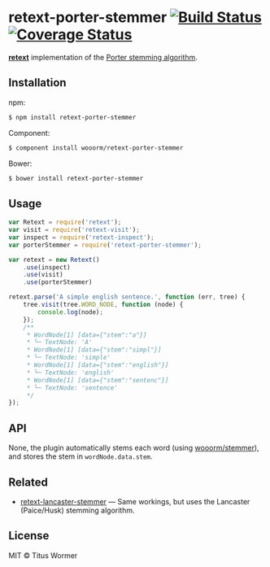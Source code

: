 # retext-porter-stemmer [![Build Status](https://img.shields.io/travis/wooorm/retext-porter-stemmer.svg?style=flat)](https://travis-ci.org/wooorm/retext-porter-stemmer) [![Coverage Status](https://img.shields.io/coveralls/wooorm/retext-porter-stemmer.svg?style=flat)](https://coveralls.io/r/wooorm/retext-porter-stemmer?branch=master)

**[retext](https://github.com/wooorm/retext "Retext")** implementation of the [Porter stemming algorithm](http://tartarus.org/martin/PorterStemmer/).

## Installation

npm:
```sh
$ npm install retext-porter-stemmer
```

Component:
```sh
$ component install wooorm/retext-porter-stemmer
```

Bower:
```sh
$ bower install retext-porter-stemmer
```

## Usage

```js
var Retext = require('retext');
var visit = require('retext-visit');
var inspect = require('retext-inspect');
var porterStemmer = require('retext-porter-stemmer');

var retext = new Retext()
    .use(inspect)
    .use(visit)
    .use(porterStemmer)

retext.parse('A simple english sentence.', function (err, tree) {
    tree.visit(tree.WORD_NODE, function (node) {
        console.log(node);
    });
    /**
     * WordNode[1] [data={"stem":"a"}]
     * └─ TextNode: 'A'
     * WordNode[1] [data={"stem":"simpl"}]
     * └─ TextNode: 'simple'
     * WordNode[1] [data={"stem":"english"}]
     * └─ TextNode: 'english'
     * WordNode[1] [data={"stem":"sentenc"}]
     * └─ TextNode: 'sentence'
     */
});
```

## API

None, the plugin automatically stems each word (using [wooorm/stemmer](https://github.com/wooorm/stemmer)), and stores the stem in `wordNode.data.stem`.

## Related

- [retext-lancaster-stemmer](https://github.com/wooorm/retext-lancaster-stemmer) — Same workings, but uses the Lancaster (Paice/Husk) stemming algorithm.

## License

MIT © Titus Wormer
